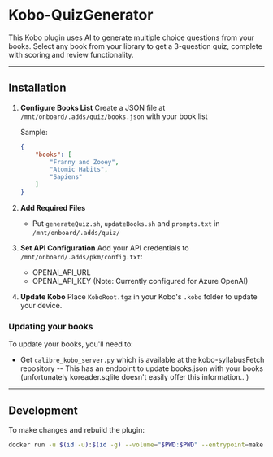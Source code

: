 # Kobo-QuizGenerator

This Kobo plugin uses AI to generate multiple choice questions from your books. Select any book from your library to get a 3-question quiz, complete with scoring and review functionality.

---

## Installation

1. **Configure Books List**
   Create a JSON file at `/mnt/onboard/.adds/quiz/books.json` with your book list
   
   Sample:
   ```json
   {
       "books": [
           "Franny and Zooey",
           "Atomic Habits",
           "Sapiens"
       ]
   }
   ```

2. **Add Required Files**
   - Put `generateQuiz.sh`, `updateBooks.sh` and `prompts.txt` in `/mnt/onboard/.adds/quiz/`

3. **Set API Configuration**
   Add your API credentials to `/mnt/onboard/.adds/pkm/config.txt`:
   - OPENAI_API_URL
   - OPENAI_API_KEY
   (Note: Currently configured for Azure OpenAI)

4. **Update Kobo**
   Place `KoboRoot.tgz` in your Kobo's `.kobo` folder to update your device.

### Updating your books

To update your books, you'll need to:
- Get `calibre_kobo_server.py` which is available at the kobo-syllabusFetch repository -- This has an endpoint to update books.json with your books (unfortunately koreader.sqlite doesn't easily offer this information.. )

---

## Development

To make changes and rebuild the plugin:
```bash
docker run -u $(id -u):$(id -g) --volume="$PWD:$PWD" --entrypoint=make --workdir="$PWD" --env=HOME --rm -it ghcr.io/pgaskin/nickeltc:1 NAME=SyllabusFetch
